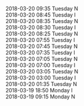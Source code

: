 2018-03-20 09:35 Tuesday  N  
2018-03-20 08:45 Tuesday  I  
2018-03-20 08:35 Tuesday  N  
2018-03-20 08:30 Tuesday  I  
2018-03-20 08:25 Tuesday  N  
2018-03-20 07:55 Tuesday  I  
2018-03-20 07:45 Tuesday  N  
2018-03-20 07:35 Tuesday  I  
2018-03-20 07:05 Tuesday  N  
2018-03-20 07:00 Tuesday  I  
2018-03-20 03:05 Tuesday  N  
2018-03-20 03:00 Tuesday  I  
2018-03-20 01:35 Tuesday  N  
2018-03-19 18:50 Monday  I  
2018-03-19 09:15 Monday  N  
